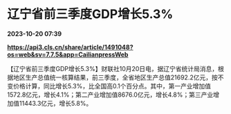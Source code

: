 # 辽宁省前三季度GDP增长5.3%

**2023-10-20 07:39**

**https://api3.cls.cn/share/article/1491048?os=web&sv=7.7.5&app=CailianpressWeb**

【辽宁省前三季度GDP增长5.3%】财联社10月20日电，据辽宁省统计局消息，根据地区生产总值统一核算结果，前三季度，全省地区生产总值21692.2亿元，按不变价格计算，同比增长5.3%，比全国高0.1个百分点。其中，第一产业增加值1572.8亿元，增长4.1%；第二产业增加值8676.0亿元，增长4.8%；第三产业增加值11443.3亿元，增长5.8%。